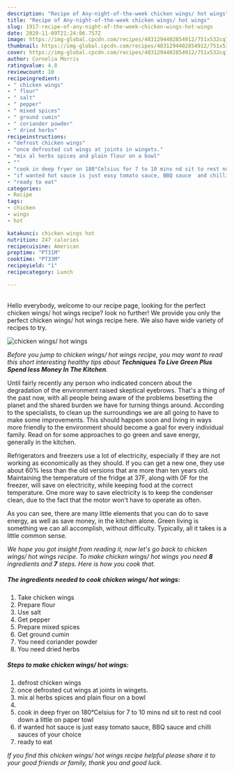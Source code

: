 ```yaml
---
description: "Recipe of Any-night-of-the-week chicken wings/ hot wings"
title: "Recipe of Any-night-of-the-week chicken wings/ hot wings"
slug: 1917-recipe-of-any-night-of-the-week-chicken-wings-hot-wings
date: 2020-11-09T21:24:06.757Z
image: https://img-global.cpcdn.com/recipes/4831294402854912/751x532cq70/chicken-wings-hot-wings-recipe-main-photo.jpg
thumbnail: https://img-global.cpcdn.com/recipes/4831294402854912/751x532cq70/chicken-wings-hot-wings-recipe-main-photo.jpg
cover: https://img-global.cpcdn.com/recipes/4831294402854912/751x532cq70/chicken-wings-hot-wings-recipe-main-photo.jpg
author: Cornelia Morris
ratingvalue: 4.8
reviewcount: 10
recipeingredient:
- " chicken wings"
- " flour"
- " salt"
- " pepper"
- " mixed spices"
- " ground cumin"
- " coriander powder"
- " dried herbs"
recipeinstructions:
- "defrost chicken wings"
- "once defrosted cut wings at joints in wingets."
- "mix al herbs spices and plain flour on a bowl"
- ""
- "cook in deep fryer on 180°Celsius for 7 to 10 mins nd sit to rest nd cool down a little on paper towl"
- "if wanted hot sauce is just easy tomato sauce, BBQ sauce  and chilli sauces of your  choice"
- "ready to eat"
categories:
- Recipe
tags:
- chicken
- wings
- hot

katakunci: chicken wings hot 
nutrition: 247 calories
recipecuisine: American
preptime: "PT31M"
cooktime: "PT33M"
recipeyield: "1"
recipecategory: Lunch

---
```

<br>
Hello everybody, welcome to our recipe page, looking for the perfect chicken wings/ hot wings recipe? look no further! We provide you only the perfect chicken wings/ hot wings recipe here. We also have wide variety of recipes to try.
<br>


![chicken wings/ hot wings](https://img-global.cpcdn.com/recipes/4831294402854912/751x532cq70/chicken-wings-hot-wings-recipe-main-photo.jpg)

<i>Before you jump to chicken wings/ hot wings recipe, you may want to read this short interesting healthy tips about 
<strong>Techniques To Live Green Plus Spend less Money In The Kitchen</strong>.</i>
</br>

Until fairly recently any person who indicated concern about the degradation of the environment raised skeptical eyebrows. That's a thing of the past now, with all people being aware of the problems besetting the planet and the shared burden we have for turning things around. According to the specialists, to clean up the surroundings we are all going to have to make some improvements. This should happen soon and living in ways more friendly to the environment should become a goal for every individual family. Read on for some approaches to go green and save energy, generally in the kitchen.

Refrigerators and freezers use a lot of electricity, especially if they are not working as economically as they should. If you can get a new one, they use about 60% less than the old versions that are more than ten years old. Maintaining the temperature of the fridge at 37F, along with 0F for the freezer, will save on electricity, while keeping food at the correct temperature. One more way to save electricity is to keep the condenser clean, due to the fact that the motor won't have to operate as often.

As you can see, there are many little elements that you can do to save energy, as well as save money, in the kitchen alone. Green living is something we can all accomplish, without difficulty. Typically, all it takes is a little common sense.


<i>We hope you got insight from reading it, now let's go back to chicken wings/ hot wings recipe. To make chicken wings/ hot wings you need <strong>8</strong> ingredients and <strong>7</strong> steps. Here is how you cook that.
</i>

##### The ingredients needed to cook chicken wings/ hot wings:

1. Take  chicken wings
1. Prepare  flour
1. Use  salt
1. Get  pepper
1. Prepare  mixed spices
1. Get  ground cumin
1. You need  coriander powder
1. You need  dried herbs


##### Steps to make chicken wings/ hot wings:

1. defrost chicken wings
1. once defrosted cut wings at joints in wingets.
1. mix al herbs spices and plain flour on a bowl
1. 
1. cook in deep fryer on 180°Celsius for 7 to 10 mins nd sit to rest nd cool down a little on paper towl
1. if wanted hot sauce is just easy tomato sauce, BBQ sauce  and chilli sauces of your  choice
1. ready to eat


<i>If you find this chicken wings/ hot wings recipe helpful please share it to your good friends or family, thank you and good luck.</i>
